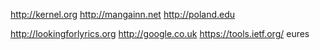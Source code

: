 http://kernel.org http://mangainn.net http://poland.edu

http://lookingforlyrics.org http://google.co.uk https://tools.ietf.org/ eures
